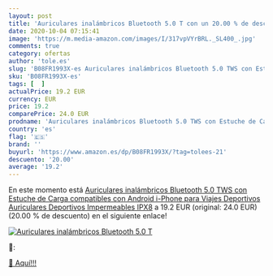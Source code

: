 ```yaml
---
layout: post
title: 'Auriculares inalámbricos Bluetooth 5.0 T con un 20.00 % de descuento'
date: 2020-10-04 07:15:41
image: 'https://m.media-amazon.com/images/I/317vpVYrBRL._SL400_.jpg'
comments: true
category: ofertas
author: 'tole.es'
slug: 'B08FR1993X-es Auriculares inalámbricos Bluetooth 5.0 TWS con Estuche de...'
sku: 'B08FR1993X-es'
tags: [  ]
actualPrice: 19.2 EUR
currency: EUR
price: 19.2
comparePrice: 24.0 EUR
prodname: 'Auriculares inalámbricos Bluetooth 5.0 TWS con Estuche de Carga compatibles con Android i-Phone para Viajes Deportivos  Auriculares Deportivos Impermeables IPX8'
country: 'es'
flag: '🇪🇸'
brand: ''
buyurl: 'https://www.amazon.es/dp/B08FR1993X/?tag=tolees-21'
descuento: '20.00'
average: '19.2'
---
```


En este momento está [Auriculares inalámbricos Bluetooth 5.0 TWS con Estuche de Carga compatibles con Android i-Phone para Viajes Deportivos  Auriculares Deportivos Impermeables IPX8](https://www.amazon.es/dp/B08FR1993X/?tag=tolees-21) a 19.2 EUR (original: 24.0 EUR) (20.00 %  de descuento) en el siguiente enlace!

[![Auriculares inalámbricos Bluetooth 5.0 T](https://m.media-amazon.com/images/I/317vpVYrBRL._SL400_.jpg)](https://www.amazon.es/dp/B08FR1993X/?tag=tolees-21)

🔎:


[🛒 Aquí!!!](https://www.amazon.es/dp/B08FR1993X/?tag=tolees-21)

